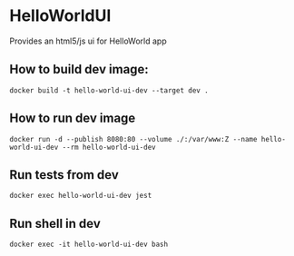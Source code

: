 # HelloWorldUI

Provides an html5/js ui for HelloWorld app

## How to build dev image:

    docker build -t hello-world-ui-dev --target dev .

## How to run dev image

    docker run -d --publish 8080:80 --volume ./:/var/www:Z --name hello-world-ui-dev --rm hello-world-ui-dev

## Run tests from dev

    docker exec hello-world-ui-dev jest

## Run shell in dev

    docker exec -it hello-world-ui-dev bash

